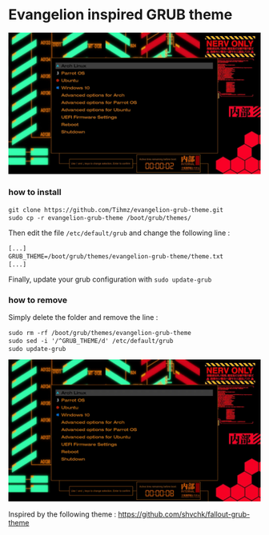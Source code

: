 # Evangelion inspired GRUB theme

![](screenshot.jpg)

### how to install

```
git clone https://github.com/Tihmz/evangelion-grub-theme.git
sudo cp -r evangelion-grub-theme /boot/grub/themes/
```

Then edit the file `/etc/default/grub` and change the following line :
```
[...]
GRUB_THEME=/boot/grub/themes/evangelion-grub-theme/theme.txt
[...]
```

Finally, update your grub configuration with `sudo update-grub`

### how to remove

Simply delete the folder and remove the line :
```
sudo rm -rf /boot/grub/themes/evangelion-grub-theme
sudo sed -i '/^GRUB_THEME/d' /etc/default/grub
sudo update-grub
```

![](demo.gif)

Inspired by the following theme : https://github.com/shvchk/fallout-grub-theme
